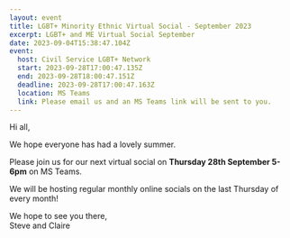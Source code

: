 ```yaml
---
layout: event
title: LGBT+ Minority Ethnic Virtual Social - September 2023
excerpt: LGBT+ and ME Virtual Social September
date: 2023-09-04T15:38:47.104Z
event:
  host: Civil Service LGBT+ Network
  start: 2023-09-28T17:00:47.135Z
  end: 2023-09-28T18:00:47.151Z
  deadline: 2023-09-28T17:00:47.163Z
  location: MS Teams
  link: Please email us and an MS Teams link will be sent to you.
---
```

H﻿i all, 

W﻿e hope everyone has had a lovely summer.

Please join us for our next virtual social on **Thursday 28th September 5-6pm** on MS Teams. 

W﻿e will be hosting regular monthly online socials on the last Thursday of every month!

W﻿e hope to see you there,\
S﻿teve and Claire